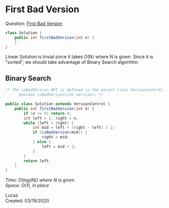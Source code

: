 # First Bad Version

Question: [First Bad Version](https://leetcode.com/problems/first-bad-version/)

```java
class Solution {
    public int firstBadVersion(int n) {
    }
}
```

Linear Solution is trivial since it takes O(N) where N is given. Since it is "sorted", we should take advantage of Binary Search algorihtm.

## Binary Search

```java
/* The isBadVersion API is defined in the parent class VersionControl.
      boolean isBadVersion(int version); */

public class Solution extends VersionControl {
    public int firstBadVersion(int n) {
        if (n <= 0) return 0;
        int left = 1, right = n;
        while (left < right) {
            int mid = left + (right - left) / 2;
            if (isBadVersion(mid)) {
                right = mid;
            } else {
                left = mid + 1;
            }
        }
        return left;
    }
}
```

*Time: O(log(N)) where N is given*  
*Space: O(1), in place*

Lucas  
Created: 03/19/2020
